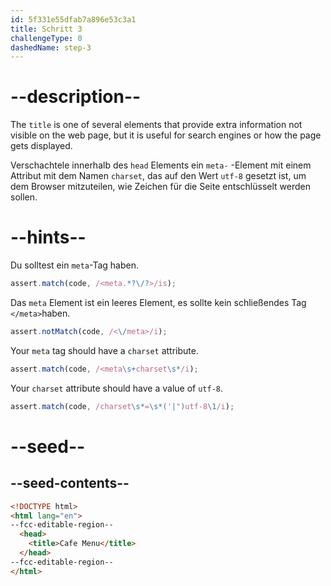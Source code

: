 ```yaml
---
id: 5f331e55dfab7a896e53c3a1
title: Schritt 3
challengeType: 0
dashedName: step-3
---
```


# --description--

The `title` is one of several elements that provide extra information not visible on the web page, but it is useful for search engines or how the page gets displayed.

Verschachtele innerhalb des `head` Elements ein `meta-` -Element mit einem Attribut mit dem Namen `charset`, das auf den Wert `utf-8` gesetzt ist, um dem Browser mitzuteilen, wie Zeichen für die Seite entschlüsselt werden sollen.

# --hints--

Du solltest ein `meta`-Tag haben.

```js
assert.match(code, /<meta.*?\/?>/is);
```

Das `meta` Element ist ein leeres Element, es sollte kein schließendes Tag `</meta>`haben.

```js
assert.notMatch(code, /<\/meta>/i);
```

Your `meta` tag should have a `charset` attribute.

```js
assert.match(code, /<meta\s+charset\s*/i);
```

Your `charset` attribute should have a value of `utf-8`.

```js
assert.match(code, /charset\s*=\s*('|")utf-8\1/i);
```

# --seed--

## --seed-contents--

```html
<!DOCTYPE html>
<html lang="en">
--fcc-editable-region--
  <head>
    <title>Cafe Menu</title>
  </head>
--fcc-editable-region--
</html>
```
